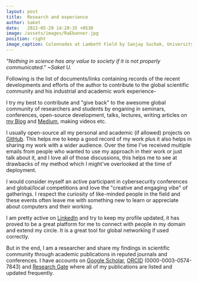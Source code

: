 ```yaml
---
layout: post
title:  Research and experience
author: Saket
date:   2022-05-29 14:20:35 +0530
image: /assets/images/RaEbanner.jpg
position: right
image_caption: Colonnades at Lambeth Field by Sanjay Suchak, University Communications, UVa
---
```


*"Nothing in science has any value to society if it is not properly communicated." ~Saket U.*

Following is the list of documents/links containing records of the recent developments and efforts of the author to contribute to the global scientific community and his industrial and academic work experience-


I try my best to contribute and "give back" to the awesome global community of researchers and students by enganing in seminars, conferences, open-source development,<!--more--> talks, lectures, writing articles on <a class="link" href="https://saket-upadhyay.github.io">my Blog</a> and <a class="link" href="https://saketupadhyay.medium.com/">Medium</a>, making videos etc.

I usually open-source all my personal and academic (if allowed) projects on <a class="link" href="https://github.com/Saket-Upadhyay/">GitHub</a>. This helps me to keep a good record of my work plus it also helps in sharing my work with a wider audience.  Over the time I've received multiple emails from people who wanted to use my approach in their work or just talk about it, and I love all of those discussions, this helps me to see at drawbacks of my method which I might've overlooked at the time of deployment.


I would consider myself an active participant in cybersecurity conferences and global/local competitions and love the "creative and engaging vibe" of gatherings. I respect the curiosity of like-minded people in the field and these events often leave me with something new to learn or appreciate about computers and their working.

I am pretty active on <a class="link" href="https://www.linkedin.com/in/saketupadhyay">LinkedIn</a> and try to keep my profile updated, it has proved to be a great platform for me to connect with people in my domain and extend my circle. It is a great tool for global networking if used correctly.

But in the end, I am a researcher and share my findings in scientific community through academic publications in reputed journals and conferences. I have accounts on <a class="link" href="https://scholar.google.com/citations?user=bT9RE28AAAAJ">Google Scholar</a>, <a class="link" href="https://orcid.org/0000-0003-0574-7843">ORCID</a> (0000-0003-0574-7843) and <a class="link" href="https://www.researchgate.net/profile/Saket-Upadhyay-3">Research Gate</a> where all of my publications are listed and updated frequently.